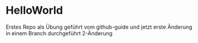 # HelloWorld
Erstes Repo als Übung geführt vom github-guide
und jetzt erste Änderung in einem Branch durchgeführt
2-Änderung
